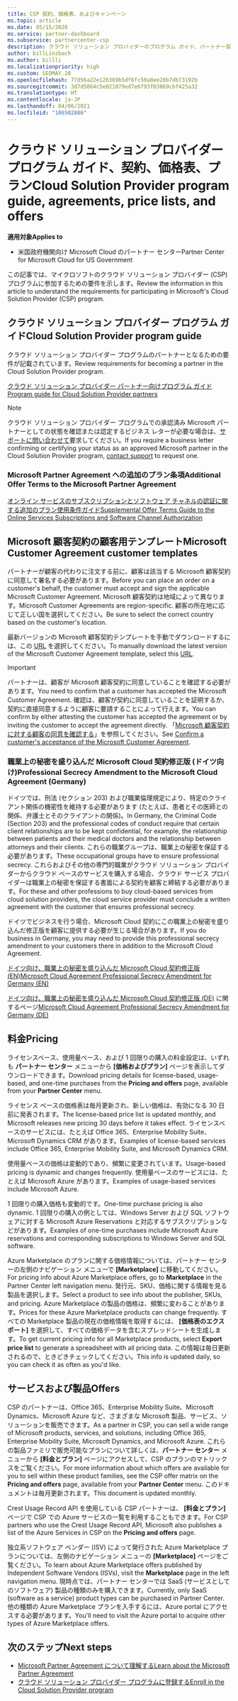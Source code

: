 ```yaml
---
title: CSP 契約、価格表、およびキャンペーン
ms.topic: article
ms.date: 05/15/2020
ms.service: partner-dashboard
ms.subservice: partnercenter-csp
description: クラウド ソリューション プロバイダーのプログラム ガイド、パートナー契約、顧客契約、料金表、プランへのリンクがあります。
author: billLinzbach
ms.author: billli
ms.localizationpriority: high
ms.custom: SEOMAY.20
ms.openlocfilehash: 77d56a22e12b369b5df6fc50a8ee28b7db73192b
ms.sourcegitcommit: 3d7d5064c5e021079ed7e6f93f03869cbf425a32
ms.translationtype: HT
ms.contentlocale: ja-JP
ms.lasthandoff: 04/06/2021
ms.locfileid: "106502886"
---
```

# <a name="cloud-solution-provider-program-guide-agreements-price-lists-and-offers"></a><span data-ttu-id="edfd3-103">クラウド ソリューション プロバイダー プログラム ガイド、契約、価格表、プラン</span><span class="sxs-lookup"><span data-stu-id="edfd3-103">Cloud Solution Provider program guide, agreements, price lists, and offers</span></span>

<span data-ttu-id="edfd3-104">**適用対象**</span><span class="sxs-lookup"><span data-stu-id="edfd3-104">**Applies to**</span></span>

- <span data-ttu-id="edfd3-105">米国政府機関向け Microsoft Cloud のパートナー センター</span><span class="sxs-lookup"><span data-stu-id="edfd3-105">Partner Center for Microsoft Cloud for US Government</span></span>


<span data-ttu-id="edfd3-106">この記事では、マイクロソフトのクラウド ソリューション プロバイダー (CSP) プログラムに参加するための要件を示します。</span><span class="sxs-lookup"><span data-stu-id="edfd3-106">Review the information in this article to understand the requirements for participating in Microsoft's Cloud Solution Provider (CSP) program.</span></span>

## <a name="cloud-solution-provider-program-guide"></a><span data-ttu-id="edfd3-107">クラウド ソリューション プロバイダー プログラム ガイド</span><span class="sxs-lookup"><span data-stu-id="edfd3-107">Cloud Solution Provider program guide</span></span>

<span data-ttu-id="edfd3-108">クラウド ソリューション プロバイダー プログラムのパートナーとなるための要件が記載されています。</span><span class="sxs-lookup"><span data-stu-id="edfd3-108">Review requirements for becoming a partner in the Cloud Solution Provider program.</span></span>

[<span data-ttu-id="edfd3-109">クラウド ソリューション プロバイダー パートナー向けプログラム ガイド</span><span class="sxs-lookup"><span data-stu-id="edfd3-109">Program guide for Cloud Solution Provider partners</span></span>](https://go.microsoft.com/fwlink/p/?LinkId=617100)

>[!Note]
><span data-ttu-id="edfd3-110">クラウド ソリューション プロバイダー プログラムでの承認済み Microsoft パートナーとしての状態を確認または認定するビジネス レターが必要な場合は、[サポートに問い合わせて](https://partner.microsoft.com/pcv/servicerequests/create)要求してください。</span><span class="sxs-lookup"><span data-stu-id="edfd3-110">If you require a business letter confirming or certifying your status as an approved Microsoft partner in the Cloud Solution Provider program, [contact support](https://partner.microsoft.com/pcv/servicerequests/create) to request one.</span></span>

### <a name="additional-offer-terms-to-the-microsoft-partner-agreement"></a><span data-ttu-id="edfd3-111">Microsoft Partner Agreement への追加のプラン条項</span><span class="sxs-lookup"><span data-stu-id="edfd3-111">Additional Offer Terms to the Microsoft Partner Agreement</span></span>

[<span data-ttu-id="edfd3-112">オンライン サービスのサブスクリプションとソフトウェア チャネルの認証に関する追加のプラン使用条件ガイド</span><span class="sxs-lookup"><span data-stu-id="edfd3-112">Supplemental Offer Terms Guide to the Online Services Subscriptions and Software Channel Authorization</span></span>](https://query.prod.cms.rt.microsoft.com/cms/api/am/binary/RE3NOo7)

## <a name="microsoft-customer-agreement-customer-templates"></a><span data-ttu-id="edfd3-113">Microsoft 顧客契約の顧客用テンプレート</span><span class="sxs-lookup"><span data-stu-id="edfd3-113">Microsoft Customer Agreement customer templates</span></span>

<span data-ttu-id="edfd3-114">パートナーが顧客の代わりに注文する前に、顧客は該当する Microsoft 顧客契約に同意して署名する必要があります。</span><span class="sxs-lookup"><span data-stu-id="edfd3-114">Before you can place an order on a customer's behalf, the customer must accept and sign the applicable Microsoft Customer Agreement.</span></span> <span data-ttu-id="edfd3-115">Microsoft 顧客契約は地域によって異なります。</span><span class="sxs-lookup"><span data-stu-id="edfd3-115">Microsoft Customer Agreements are region-specific.</span></span> <span data-ttu-id="edfd3-116">顧客の所在地に応じて正しい国を選択してください。</span><span class="sxs-lookup"><span data-stu-id="edfd3-116">Be sure to select the correct country based on the customer's location.</span></span>

<span data-ttu-id="edfd3-117">最新バージョンの Microsoft 顧客契約テンプレートを手動でダウンロードするには、この [URL](https://aka.ms/customeragreement) を選択してください。</span><span class="sxs-lookup"><span data-stu-id="edfd3-117">To manually download the latest version of the Microsoft Customer Agreement template, select this [URL](https://aka.ms/customeragreement).</span></span>

>[!IMPORTANT]
><span data-ttu-id="edfd3-118">パートナーは、顧客が Microsoft 顧客契約に同意していることを確認する必要があります。</span><span class="sxs-lookup"><span data-stu-id="edfd3-118">You need to confirm that a customer has accepted the Microsoft Customer Agreement.</span></span> <span data-ttu-id="edfd3-119">確認は、顧客が契約に同意していることを証明するか、契約に直接同意するように顧客に要請することによって行えます。</span><span class="sxs-lookup"><span data-stu-id="edfd3-119">You can confirm by either attesting the customer has accepted the agreement or by inviting the customer to accept the agreement directly.</span></span> <span data-ttu-id="edfd3-120">「[Microsoft 顧客契約に対する顧客の同意を確認する](confirm-customer-agreement.md)」を参照してください。</span><span class="sxs-lookup"><span data-stu-id="edfd3-120">See [Confirm a customer's acceptance of the Microsoft Customer Agreement](confirm-customer-agreement.md).</span></span>

### <a name="professional-secrecy-amendment-to-the-microsoft-cloud-agreement-germany"></a><span data-ttu-id="edfd3-121">職業上の秘密を盛り込んだ Microsoft Cloud 契約修正版 (ドイツ向け)</span><span class="sxs-lookup"><span data-stu-id="edfd3-121">Professional Secrecy Amendment to the Microsoft Cloud Agreement (Germany)</span></span>

<span data-ttu-id="edfd3-122">ドイツでは、刑法 (セクション 203) および職業倫理規定により、特定のクライアント関係の機密性を維持する必要があります (たとえば、患者とその医師との関係、弁護士とそのクライアントの関係)。</span><span class="sxs-lookup"><span data-stu-id="edfd3-122">In Germany, the Criminal Code (Section 203) and the professional codes of conduct require that certain client relationships are to be kept confidential, for example, the relationship between patients and their medical doctors and the relationship between attorneys and their clients.</span></span> <span data-ttu-id="edfd3-123">これらの職業グループは、職業上の秘密を保証する必要があります。</span><span class="sxs-lookup"><span data-stu-id="edfd3-123">These occupational groups have to ensure professional secrecy.</span></span> <span data-ttu-id="edfd3-124">これらおよびその他の専門的職業がクラウド ソリューション プロバイダーからクラウド ベースのサービスを購入する場合、クラウド サービス プロバイダーは職業上の秘密を保証する書面による契約を顧客と締結する必要があります。</span><span class="sxs-lookup"><span data-stu-id="edfd3-124">For these and other professions to buy cloud-based services from cloud solution providers, the cloud service provider must conclude a written agreement with the customer that ensures professional secrecy.</span></span>

<span data-ttu-id="edfd3-125">ドイツでビジネスを行う場合、Microsoft Cloud 契約にこの職業上の秘密を盛り込んだ修正版を顧客に提供する必要が生じる場合があります。</span><span class="sxs-lookup"><span data-stu-id="edfd3-125">If you do business in Germany, you may need to provide this professional secrecy amendment to your customers there in addition to the Microsoft Cloud Agreement.</span></span>

[<span data-ttu-id="edfd3-126">ドイツ向け、職業上の秘密を盛り込んだ Microsoft Cloud 契約修正版 (EN)</span><span class="sxs-lookup"><span data-stu-id="edfd3-126">Microsoft Cloud Agreement Professional Secrecy Amendment for Germany (EN)</span></span>](https://go.microsoft.com/fwlink/?linkid=2030827&clcid=0x409)

<span data-ttu-id="edfd3-127">[ドイツ向け、職業上の秘密を盛り込んだ Microsoft Cloud 契約修正版 (DE)](https://go.microsoft.com/fwlink/?linkid=2030827&clcid=0x407) に関するページ</span><span class="sxs-lookup"><span data-stu-id="edfd3-127">[Microsoft Cloud Agreement Professional Secrecy Amendment for Germany (DE)](https://go.microsoft.com/fwlink/?linkid=2030827&clcid=0x407)</span></span>

## <a name="pricing"></a><span data-ttu-id="edfd3-128">料金</span><span class="sxs-lookup"><span data-stu-id="edfd3-128">Pricing</span></span>

<span data-ttu-id="edfd3-129">ライセンスベース、使用量ベース、および 1 回限りの購入の料金設定は、いずれも **パートナー センター** メニューから **[価格およびプラン]** ページを表示してダウンロードできます。</span><span class="sxs-lookup"><span data-stu-id="edfd3-129">Download pricing details for license-based, usage-based, and one-time purchases from the **Pricing and offers** page, available from your **Partner Center** menu.</span></span>

<span data-ttu-id="edfd3-130">ライセンス ベースの価格表は毎月更新され、新しい価格は、有効になる 30 日前に発表されます。</span><span class="sxs-lookup"><span data-stu-id="edfd3-130">The license-based price list is updated monthly, and Microsoft releases new pricing 30 days before it takes effect.</span></span> <span data-ttu-id="edfd3-131">ライセンスベースのサービスには、たとえば Office 365、Enterprise Mobility Suite、Microsoft Dynamics CRM があります。</span><span class="sxs-lookup"><span data-stu-id="edfd3-131">Examples of license-based services include Office 365, Enterprise Mobility Suite, and Microsoft Dynamics CRM.</span></span> 

<span data-ttu-id="edfd3-132">使用量ベースの価格は変動的であり、頻繁に変更されています。</span><span class="sxs-lookup"><span data-stu-id="edfd3-132">Usage-based pricing is dynamic and changes frequently.</span></span> <span data-ttu-id="edfd3-133">使用量ベースのサービスには、たとえば Microsoft Azure があります。</span><span class="sxs-lookup"><span data-stu-id="edfd3-133">Examples of usage-based services include Microsoft Azure.</span></span>

<span data-ttu-id="edfd3-134">1 回限りの購入価格も変動的です。</span><span class="sxs-lookup"><span data-stu-id="edfd3-134">One-time purchase pricing is also dynamic.</span></span> <span data-ttu-id="edfd3-135">1 回限りの購入の例としては、Windows Server および SQL ソフトウェアに対する Microsoft Azure Reservations と対応するサブスクリプションなどがあります。</span><span class="sxs-lookup"><span data-stu-id="edfd3-135">Examples of one-time purchases include Microsoft Azure reservations and corresponding subscriptions to Windows Server and SQL software.</span></span>

<span data-ttu-id="edfd3-136">Azure Marketplace のプランに関する価格情報については、パートナー センターの左側のナビゲーション メニューで **[Marketplace]** に移動してください。</span><span class="sxs-lookup"><span data-stu-id="edfd3-136">For pricing info about Azure Marketplace offers, go to **Marketplace** in the Partner Center left navigation menu.</span></span> <span data-ttu-id="edfd3-137">発行元、SKU、価格に関する情報を見る製品を選択します。</span><span class="sxs-lookup"><span data-stu-id="edfd3-137">Select a product to see info about the publisher, SKUs, and pricing.</span></span> <span data-ttu-id="edfd3-138">Azure Marketplace の製品の価格は、頻繁に変わることがあります。</span><span class="sxs-lookup"><span data-stu-id="edfd3-138">Prices for these Azure Marketplace products can change frequently.</span></span> <span data-ttu-id="edfd3-139">すべての Marketplace 製品の現在の価格情報を取得するには、 **[価格表のエクスポート]** を選択して、すべての価格データを含むスプレッドシートを生成します。</span><span class="sxs-lookup"><span data-stu-id="edfd3-139">To get current pricing info for all Marketplace products, select **Export price list** to generate a spreadsheet with all pricing data.</span></span> <span data-ttu-id="edfd3-140">この情報は毎日更新されるので、ときどきチェックしてください。</span><span class="sxs-lookup"><span data-stu-id="edfd3-140">This info is updated daily, so you can check it as often as you'd like.</span></span>

## <a name="offers"></a><span data-ttu-id="edfd3-141">サービスおよび製品</span><span class="sxs-lookup"><span data-stu-id="edfd3-141">Offers</span></span>

<span data-ttu-id="edfd3-142">CSP のパートナーは、Office 365、Enterprise Mobility Suite、Microsoft Dynamics、Microsoft Azure など、さまざまな Microsoft 製品、サービス、ソリューションを販売できます。</span><span class="sxs-lookup"><span data-stu-id="edfd3-142">As a partner in CSP, you can sell a wide range of Microsoft products, services, and solutions, including Office 365, Enterprise Mobility Suite, Microsoft Dynamics, and Microsoft Azure.</span></span> <span data-ttu-id="edfd3-143">これらの製品ファミリで販売可能なプランについて詳しくは、**パートナー センター** メニューから **[料金とプラン]** ページにアクセスして、CSP のプランのマトリックスをご覧ください。</span><span class="sxs-lookup"><span data-stu-id="edfd3-143">For more information about which offers are available for you to sell within these product families, see the CSP offer matrix on the **Pricing and offers** page, available from your **Partner Center** menu.</span></span> <span data-ttu-id="edfd3-144">このドキュメントは毎月更新されます。</span><span class="sxs-lookup"><span data-stu-id="edfd3-144">This document is updated monthly.</span></span>

<span data-ttu-id="edfd3-145">Crest Usage Record API を使用している CSP パートナーは、 **[料金とプラン]** ページで CSP での Azure サービスの一覧を利用することもできます。</span><span class="sxs-lookup"><span data-stu-id="edfd3-145">For CSP partners who use the Crest Usage Record API, Microsoft also publishes a list of the Azure Services in CSP on the **Pricing and offers** page.</span></span>

<span data-ttu-id="edfd3-146">独立系ソフトウェア ベンダー (ISV) によって発行された Azure Marketplace プランについては、左側のナビゲーション メニューの **[Marketplace]** ページをご覧ください。</span><span class="sxs-lookup"><span data-stu-id="edfd3-146">To learn about Azure Marketplace offers published by Independent Software Vendors  (ISVs), visit the **Marketplace** page in the left navigation menu.</span></span> <span data-ttu-id="edfd3-147">現時点では、パートナー センターでは SaaS (サービスとしてのソフトウェア) 製品の種類のみを購入できます。</span><span class="sxs-lookup"><span data-stu-id="edfd3-147">Currently, only SaaS (software as a service) product types can be purchased in Partner Center.</span></span> <span data-ttu-id="edfd3-148">他の種類の Azure Marketplace プランを入手するには、Azure portal にアクセスする必要があります。</span><span class="sxs-lookup"><span data-stu-id="edfd3-148">You'll need to visit the Azure portal to acquire other types of Azure Marketplace offers.</span></span>

## <a name="next-steps"></a><span data-ttu-id="edfd3-149">次のステップ</span><span class="sxs-lookup"><span data-stu-id="edfd3-149">Next steps</span></span>

- [<span data-ttu-id="edfd3-150">Microsoft Partner Agreement について理解する</span><span class="sxs-lookup"><span data-stu-id="edfd3-150">Learn about the Microsoft Partner Agreement</span></span>](microsoft-partner-agreement.md)
- [<span data-ttu-id="edfd3-151">クラウド ソリューション プロバイダー プログラムに登録する</span><span class="sxs-lookup"><span data-stu-id="edfd3-151">Enroll in the Cloud Solution Provider program</span></span>](enrolling-in-the-csp-program.md)
